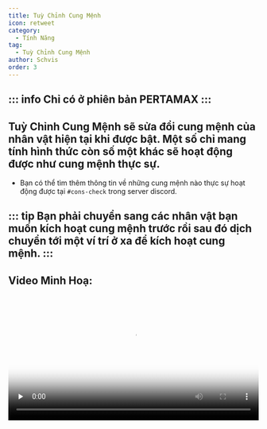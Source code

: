 ```yaml
---
title: Tuỳ Chỉnh Cung Mệnh
icon: retweet
category:
  - Tính Năng
tag:
  - Tuỳ Chỉnh Cung Mệnh
author: Schvis
order: 3
---
```

::: info Chỉ có ở phiên bản PERTAMAX
:::
---
## Tuỳ Chỉnh Cung Mệnh sẽ sửa đổi cung mệnh của nhân vật hiện tại khi được bật. Một số chỉ mang tính hình thức còn số một khác sẽ hoạt động được như cung mệnh thực sự.
- Bạn có thể tìm thêm thông tin về những cung mệnh nào thực sự hoạt động được tại `#⁠cons-check` trong server discord. 

::: tip Bạn phải chuyển sang các nhân vật bạn muốn kích hoạt cung mệnh trước rồi sau đó dịch chuyển tới một ví trí ở xa để kích hoạt cung mệnh.
:::
---
## Video Minh Hoạ:

<video controls preload="none" width="100%" poster="https://nextcloud.atruicardona.xyz/s/kzizWdRXjmnDL8G/preview"><source src="https://nextcloud.atruicardona.xyz/s/kzizWdRXjmnDL8G/download" type="video/mp4"></video>
